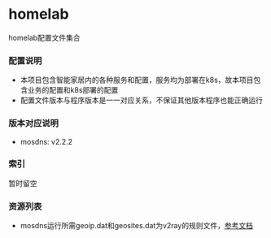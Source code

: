 # homelab
homelab配置文件集合

### 配置说明
- 本项目包含智能家居内的各种服务和配置，服务均为部署在k8s，故本项目包含业务的配置和k8s部署的配置
- 配置文件版本与程序版本是一一对应关系，不保证其他版本程序也能正确运行

### 版本对应说明
- mosdns: v2.2.2

### 索引
暂时留空

### 资源列表
- mosdns运行所需geoip.dat和geosites.dat为v2ray的规则文件，[参考文档](https://github.com/Loyalsoldier/v2ray-rules-dat)
